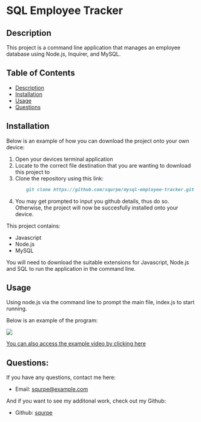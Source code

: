 # SQL Employee Tracker

  ## Description
  This project is a command line application that manages an employee database using Node.js, Inquirer, and MySQL. 
  
  ## Table of Contents 
  - [Description](#description)
  - [Installation](#installation)
  - [Usage](#usage)
  - [Questions](#questions)

  ## Installation
   Below is an example of how you can download the project onto your own device:

  1. Open your devices terminal application
  2. Locate to the correct file destination that you are wanting to download this project to
  3. Clone the repository using this link: 
      ```md
          git clone https://github.com/squrpe/mysql-employee-tracker.git
      ```
  4. You may get prompted to input you github details, thus do so. Otherwise, the project will now be succesfully installed onto your device.

  This project contains:
  - Javascript
  - Node.js
  - MySQL

  You will need to download the suitable extensions for Javascript, Node.js and SQL to run the application in the command line.

  ## Usage

Using node.js via the command line to prompt the main file, index.js to start running.

  Below is an example of the program:

  ![](./db/demo.gif)

  [You can also access the example video by clicking here](https://drive.google.com/file/d/10A1uJkMWtSnkoyfmZyXmjcRNwjMLS49b/view)

  ## Questions:
  If you have any questions, contact me here:
  - Email: squrpe@example.com

  And if you want to see my additonal work, check out my Github:
  - Github: [squrpe](https://github.com/squrpe)